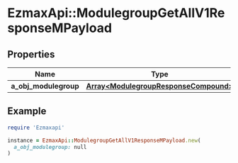 # EzmaxApi::ModulegroupGetAllV1ResponseMPayload

## Properties

| Name | Type | Description | Notes |
| ---- | ---- | ----------- | ----- |
| **a_obj_modulegroup** | [**Array&lt;ModulegroupResponseCompound&gt;**](ModulegroupResponseCompound.md) |  |  |

## Example

```ruby
require 'Ezmaxapi'

instance = EzmaxApi::ModulegroupGetAllV1ResponseMPayload.new(
  a_obj_modulegroup: null
)
```

